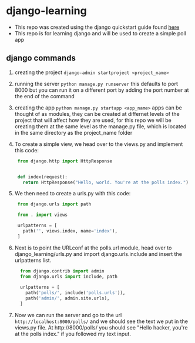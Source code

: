 # django-learning

- This repo was created using the django quickstart guide found [here](https://docs.djangoproject.com/en/4.2/intro/tutorial01/)
- This repo is for learning django and will be used to create a simple poll app

## django commands

1. creating the project `django-admin startproject <project_name>`
1. running the server `python manage.py runserver` this defaults to port 8000 but you can run it on a different port by adding the port number at the end of the command
1. creating the app `python manage.py startapp <app_name>` apps can be thought of as modules, they can be created at differnet levels of the project that will affect how they are used, for this repo we will be creating them at the same level as the manage.py file, which is located in the same directory as the project_name folder
1. To create a simple view, we head over to the views.py and implement this code:

   ```python
    from django.http import HttpResponse


    def index(request):
      return HttpResponse("Hello, world. You're at the polls index.") 
    ```

1. We then need to create a urls.py with this code:

   ```python
    from django.urls import path

    from . import views

    urlpatterns = [
      path('', views.index, name='index'),
    ]
    ```

1. Next is to point the URLconf at the polls.url module, head over to django_learning/urls.py and import django.urls.include and insert the urlpatterns list.

    ```python
      from django.contrib import admin
      from django.urls import include, path
  
      urlpatterns = [
        path('polls/', include('polls.urls')),
        path('admin/', admin.site.urls),
      ]
      ```

1. Now we can run the server and go to the url `http://localhost:8000/polls/` and we should see the text we put in the views.py file. At http://8000/polls/ you should see "Hello hacker, you're at the polls index." if you followed my text input.

